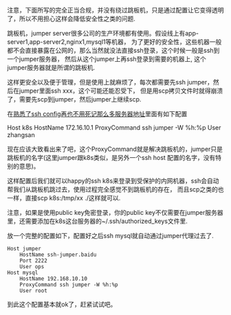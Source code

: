 注意，下面所写的完全正当合规，并没有绕过跳板机，只是通过配置让它变得透明了，所以不用担心这样会降低安全性之类的问题.

跳板机，jumper server很多公司的生产环境都有使用。假设线上有app-server1,app-server2,nginx1,mysql1等机器，
为了更好的安全性，这些机器一般都不会直接暴露在公网的，那么当然就没法直接ssh登录，这个时候一般是ssh到一个jumper服务器，
然后从这个jumper上再ssh登录到需要的机器上, 这个jumper服务器就是所谓的跳板机.

这样更安全以及便于管理，但是使用上就麻烦了，每次都需要先ssh jumper，然后在jumper里面ssh xxx，这个可能还能忍受下，
但是用scp拷贝文件时就得崩溃了，需要先scp到jumper，然后jumper上继续scp.

在[熟悉了ssh config再也不用死记那么多服务器地址](https://www.toutiao.com/i6700025110645965324/)里面有如下配置

  Host k8s
      HostName 172.16.10.1
      ProxyCommand ssh jumper -W %h:%p
      User zhangsan

现在应该大致看出来了吧，这个ProxyCommand就是解决跳板机的，jumper只是跳板机的名字(这里jumper跟k8s类似，是另外一个ssh host
配置的名字，没有特别的意思)。

这样配置后我们就可以happy的ssh k8s来登录到受保护的内网机器，ssh会自动帮我们从跳板机跳过去，使用过程完全感觉不到跳板机的存在，
而且scp之类的也一样，直接scp k8s:/tmp/xx ./这样就可以.

注意，如果是使用public key免密登录，你的public key不仅需要在jumper服务器里，还需要添加在k8s这台服务器的~/.ssh/authorized_keys文件里.

放一个完整的配置如下，配置好之后ssh mysql就自动通过jumper代理过去了.

    Host jumper
        HostName ssh-jumper.baidu
        Port 2222
        User ops
    Host mysql
        HostName 192.168.10.10
        ProxyCommand ssh jumper -W %h:%p
        User root

到此这个配置基本就ok了，赶紧试试吧。

